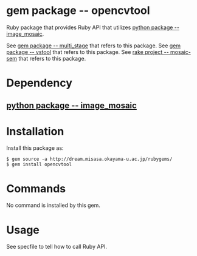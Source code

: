 # gem package -- opencvtool

Ruby package that provides Ruby API that utilizes [python package -- image_mosaic](https://github.com/misasa/image_mosaic).


See [gem package -- multi_stage](https://gitlab.misasa.okayama-u.ac.jp/gems/multi_stage)
that refers to this package.
See [gem package -- vstool](https://gitlab.misasa.okayama-u.ac.jp/gems/vstool)
that refers to this package.
See [rake project -- mosaic-sem](https://gitlab.misasa.okayama-u.ac.jp/DREAM/mosaic-sem)
that refers to this package.

# Dependency

<!-- ## [python package -- opencvtool](https://gitlab.misasa.okayama-u.ac.jp/pythonpackage/opencvtool/tree/master "follow instruction") -->
## [python package -- image_mosaic](https://github.com/misasa/image_mosaic)


# Installation

Install this package as:

    $ gem source -a http://dream.misasa.okayama-u.ac.jp/rubygems/
    $ gem install opencvtool

# Commands

No command is installed by this gem.

# Usage

See specfile to tell how to call Ruby API.
